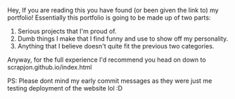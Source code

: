 Hey, 
If you are reading this you have found (or been given the link to) my portfolio!
Essentially this portfolio is going to be made up of two parts:
1. Serious projects that I'm proud of.
2. Dumb things I make that I find funny and use to show off my personality.
3. Anything that I believe doesn't quite fit the previous two categories.

Anyway, for the full experience I'd recommend you head on down to scrapjon.github.io/index.html

PS: Please dont mind my early commit messages as they were just me testing deployment of the website lol :D
